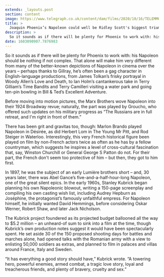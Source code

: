 ```yaml
--- 
extends: _layouts.post 
section: content 
image: https://www.telegraph.co.uk/content/dam/films/2020/10/16/TELEMMGLPICT000224341882_trans_NvBQzQNjv4BqaFtij0n4ZmNvTaXduSL_szAJyx041Qhbup-tafPVhZI.jpeg?impolicy=logo-overlay 
title: > 
  Joaquin Phoenix’s Napoleon could well be Ridley Scott's biggest triumph since Gladiator 
description: > 
  So it sounds as if there will be plenty for Phoenix to work with: his Napoleon should be nothing if not complex.For their part, the French don't seem too protective of him – but then, they got to him first.In 1897, he was the subject of an early Lumière brothers short – and, 30 years later, there was Abel Gance’s five-and-a-half-hour-long Napoleon, one of the great silent epics.For Napoleon himself, he initially wanted David Hemmings, before considering Oskar Werner, Robert Shaw, and later Jack Nicholson.“A towering hero, powerful enemies, armed combat, a tragic love story, loyal and treacherous friends, and plenty of bravery, cruelty and sex.” 
date: 1603090907.7876983 
--- 
```

<div><p>So it sounds as if there will be plenty for Phoenix to work with: his Napoleon should be nothing if not complex. That alone will make him very different from many of the better-known depictions of Napoleon in cinema over the years &#8211; perhaps thanks to Gillray, he&#8217;s often been a gag character in English-language productions, from James Tolkan&#8217;s frisky portrayal in Woody Allen&#8217;s Love and Death, to Ian Holm&#8217;s cantankerous take in Terry Gilliam&#8217;s Time Bandits and Terry Camilleri visiting a water park and going ten-pin bowling in Bill &amp; Ted&#8217;s Excellent Adventure.</p>
<p>Before moving into motion pictures, the Marx Brothers wove Napoleon into their 1924 Broadway revue; naturally, the part was played by Groucho, who offered such updates on his military progress as &#8220;The Russians are in full retreat, and I'm right in front of them.&#8221;</p>
<p>There has been grit and gravitas too, though: Marlon Brando played Napoleon in D&#233;sir&#233;e, as did Herbert Lom in The Young Mr Pitt, and Rod Steiger in Waterloo. Interestingly, this very French historical figure been played on film by non-French actors twice as often as he has by a fellow countryman, which suggests he inspires a level of cross-cultural fascination that, say, Winston Churchill or General George S Patton do not. For their part, the French don't seem too protective of him &#8211; but then, they got to him first.</p>
<p>In 1897, he&#160;was the subject of an early Lumi&#232;re brothers short &#8211; and, 30 years later, there was Abel Gance&#8217;s five-and-a-half-hour-long Napoleon, one of the great silent epics. In the early 1960s, Stanley Kubrick began planning his own Napoleonic blowout, writing a 150-page screenplay and compiling his own casting wish list, including Audrey Hepburn as Jos&#233;phine, the protagonist&#8217;s famously unfaithful empress. For Napoleon himself, he initially wanted David Hemmings, before considering Oskar Werner, Robert Shaw, and later Jack Nicholson.</p>
<p>The Kubrick project foundered as its projected budget ballooned all the way to $5.2 million &#8211; an unheard-of sum to sink into a film at the time, though Kubrick&#8217;s own production notes suggest it would have been spectacularly spent. He set aside 30 of the 150 proposed shooting days for battles and marches alone, had opened talks with the Romanian army with a view to enlisting 50,000 soldiers as extras, and planned to film in palaces and villas around France, Italy and Sweden.&#160;</p>
<p>&#8220;It has everything a good story should have,&#8221; Kubrick wrote. &#8220;A towering hero, powerful enemies, armed combat, a tragic love story, loyal and treacherous friends, and plenty of bravery, cruelty and sex.&#8221;</p>
</div>
